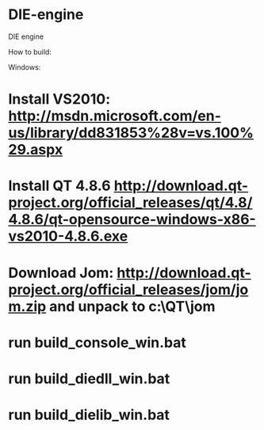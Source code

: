 DIE-engine
==========

DIE engine

How to build:

Windows:

Install VS2010: http://msdn.microsoft.com/en-us/library/dd831853%28v=vs.100%29.aspx
==========
Install QT 4.8.6 http://download.qt-project.org/official_releases/qt/4.8/4.8.6/qt-opensource-windows-x86-vs2010-4.8.6.exe
==========
Download Jom: http://download.qt-project.org/official_releases/jom/jom.zip and unpack to c:\QT\jom
==========
run build_console_win.bat
==========
run build_diedll_win.bat
==========
run build_dielib_win.bat
==========




